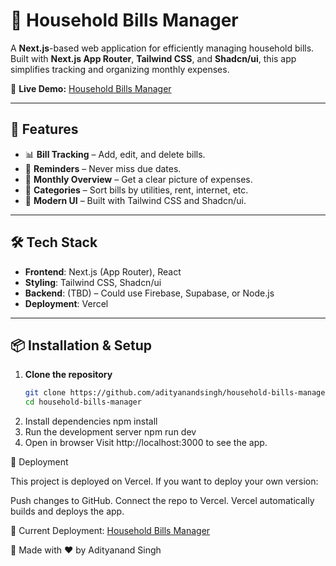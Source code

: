 # 🏡 Household Bills Manager  

A **Next.js**-based web application for efficiently managing household bills. Built with **Next.js App Router**, **Tailwind CSS**, and **Shadcn/ui**, this app simplifies tracking and organizing monthly expenses.  

🚀 **Live Demo:** [Household Bills Manager](https://v0-react-app-improvement.vercel.app)  

---

## 📢 Features  
- 📊 **Bill Tracking** – Add, edit, and delete bills.  
- 🔔 **Reminders** – Never miss due dates.  
- 📅 **Monthly Overview** – Get a clear picture of expenses.  
- 📂 **Categories** – Sort bills by utilities, rent, internet, etc.  
- 🎨 **Modern UI** – Built with Tailwind CSS and Shadcn/ui.  

---

## 🛠️ Tech Stack  
- **Frontend**: Next.js (App Router), React  
- **Styling**: Tailwind CSS, Shadcn/ui  
- **Backend**: (TBD) – Could use Firebase, Supabase, or Node.js  
- **Deployment**: Vercel  

---

## 📦 Installation & Setup  

1. **Clone the repository**  
   ```bash
   git clone https://github.com/adityanandsingh/household-bills-manager.git
   cd household-bills-manager
2. Install dependencies
   npm install
3. Run the development server
   npm run dev
4. Open in browser
   Visit http://localhost:3000 to see the app.


🚀 Deployment

This project is deployed on Vercel. If you want to deploy your own version:

Push changes to GitHub.
Connect the repo to Vercel.
Vercel automatically builds and deploys the app.

🔗 Current Deployment: [Household Bills Manager](https://v0-react-app-improvement.vercel.app)



🔹 Made with ❤️ by Adityanand Singh





